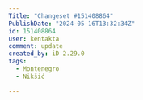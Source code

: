 ```yaml
---
Title: "Changeset #151408864"
PublishDate: "2024-05-16T13:32:34Z"
id: 151408864
user: kentakta
comment: update
created_by: iD 2.29.0
tags:
  - Montenegro
  - Nikšić

---
```

